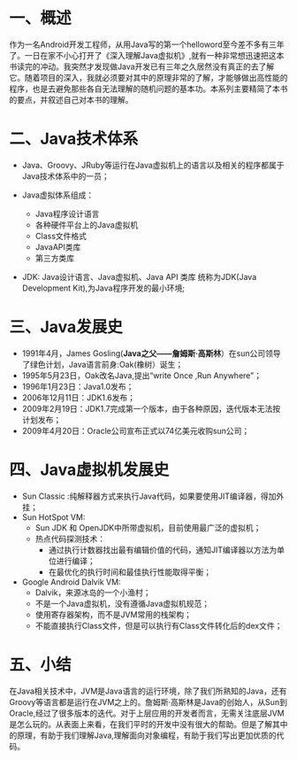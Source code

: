 # 一、概述

作为一名Android开发工程师，从用Java写的第一个helloword至今差不多有三年了。一日在家不小心打开了《深入理解Java虚拟机》,就有一种非常想迅速把这本书读完的冲动。我突然才发现做Java开发已有三年之久居然没有真正的去了解它。随着项目的深入，我就必须要对其中的原理非常的了解，才能够做出高性能的程序，也是去避免那些各自无法理解的随机问题的基本功。本系列主要精简了本书的要点，并叙述自己对本书的理解。

# 二、Java技术体系

+ Java、Groovy、JRuby等运行在Java虚拟机上的语言以及相关的程序都属于Java技术体系中的一员；
+ Java虚拟体系组成：
	+ Java程序设计语言
	+ 各种硬件平台上的Java虚拟机
	+ Class文件格式
	+ JavaAPI类库
	+ 第三方类库

+ JDK: Java设计语言、Java虚拟机、Java API 类库 统称为JDK(Java Development Kit),为Java程序开发的最小环境;

# 三、Java发展史

+ 1991年4月，James Gosling(**Java之父——詹姆斯·高斯林**）在sun公司领导了绿色计划，Java语言前身:Oak(橡树）诞生；
+ 1995年5月23日，Oak改名Java,提出“write Once ,Run Anywhere"；
+ 1996年1月23日：Java1.0发布；
+ 2006年12月11日：JDK1.6发布；
+ 2009年2月19日：JDK1.7完成第一个版本，由于各种原因，迭代版本无法按计划发布；
+ 2009年4月20日：Oracle公司宣布正式以74亿美元收购sun公司；

# 四、Java虚拟机发展史
+ Sun Classic :纯解释器方式来执行Java代码，如果要使用JIT编译器，得加外挂；
+ Sun HotSpot VM:
	+ Sun JDK 和 OpenJDK中所带虚拟机，目前使用最广泛的虚拟机；
	+ 热点代码探测技术：
		+ 通过执行计数器找出最有编辑价值的代码，通知JIT编译器以方法为单位进行编译；
		+ 在最优化的执行时间和最佳执行性能取得平衡；
+ Google Android Dalvik VM:
	+ Dalvik，来源冰岛的一个小渔村；
	+ 不是一个Java虚拟机，没有遵循Java虚拟机规范；
	+ 使用寄存器架构，而不是JVM常用的栈架构；
	+ 不能直接执行Class文件，但是可以执行有Class文件转化后的dex文件；

# 五、小结

在Java相关技术中，JVM是Java语言的运行环境，除了我们所熟知的Java，还有Groovy等语言都是运行在JVM之上的。詹姆斯·高斯林是Java的创始人，从Sun到Oracle,经过了很多版本的迭代。对于上层应用的开发者而言，无需关注底层JVM是怎么玩的。从表面上来看，在我们平时的开发中没有很大的帮助。但是了解其中的原理，有助于我们理解Java,理解面向对象编程，有助于我们写出更加优质的代码。
